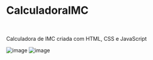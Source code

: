 <h1>CalculadoraIMC</h1>
<br>
<p>Calculadora de IMC criada com HTML, CSS e JavaScript</p>
 
![image](https://github.com/mviniciussb/calculadora-de-IMC/assets/108037526/811632c1-8564-4434-baa4-b918c56aaf1a)
![image](https://github.com/mviniciussb/calculadora-de-IMC/assets/108037526/4b3fb44c-166d-43a6-8525-08bb72c684a2)

